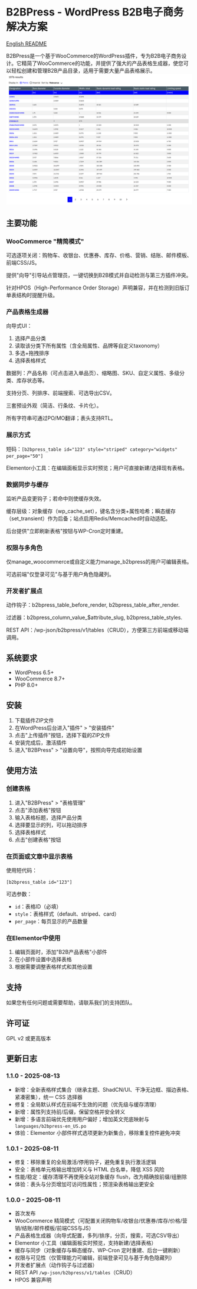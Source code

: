 # B2BPress - WordPress B2B电子商务解决方案

[English README](README.md)

B2BPress是一个基于WooCommerce的WordPress插件，专为B2B电子商务设计。它精简了WooCommerce的功能，并提供了强大的产品表格生成器，使您可以轻松创建和管理B2B产品目录，适用于需要大量产品表格展示。
![截图](/res/image/1.png)

## 主要功能

### WooCommerce "精简模式"
可选逐项关闭：购物车、收银台、优惠券、库存、价格、营销、结账、邮件模板、前端CSS/JS。

提供"向导"引导站点管理员，一键切换到B2B模式并自动检测与第三方插件冲突。

针对HPOS（High-Performance Order Storage）声明兼容，并在检测到旧版订单表结构时提醒升级。

### 产品表格生成器
向导式UI：

1. 选择产品分类
2. 读取该分类下所有属性（含全局属性、品牌等自定义taxonomy）
3. 多选+拖拽排序
4. 选择表格样式

数据列：产品名称（可点击进入单品页）、缩略图、SKU、自定义属性、多级分类、库存状态等。

支持分页、列排序、前端搜索、可选导出CSV。

三套预设外观（简洁、行条纹、卡片化）。

所有字符串可通过PO/MO翻译；表头支持RTL。

### 展示方式
短码：`[b2bpress_table id="123" style="striped" category="widgets" per_page="50"]`

Elementor小工具：在编辑面板显示实时预览；用户可直接新建/选择现有表格。

### 数据同步与缓存
监听产品变更钩子；若命中则使缓存失效。

缓存层级：对象缓存（wp_cache_set），键名含分类+属性哈希；瞬态缓存（set_transient）作为后备；站点启用Redis/Memcached时自动适配。

后台提供"立即刷新表格"按钮与WP-Cron定时重建。

### 权限与多角色
仅manage_woocommerce或自定义能力manage_b2bpress的用户可编辑表格。

可选前端"仅登录可见"与基于用户角色隐藏列。

### 开发者扩展点
动作钩子：b2bpress_table_before_render, b2bpress_table_after_render.

过滤器：b2bpress_column_value_$attribute_slug, b2bpress_table_styles.

REST API：/wp-json/b2bpress/v1/tables（CRUD），方便第三方前端或移动端调用。

## 系统要求

- WordPress 6.5+
- WooCommerce 8.7+
- PHP 8.0+

## 安装

1. 下载插件ZIP文件
2. 在WordPress后台进入"插件" > "安装插件"
3. 点击"上传插件"按钮，选择下载的ZIP文件
4. 安装完成后，激活插件
5. 进入"B2BPress" > "设置向导"，按照向导完成初始设置

## 使用方法

### 创建表格

1. 进入"B2BPress" > "表格管理"
2. 点击"添加表格"按钮
3. 输入表格标题，选择产品分类
4. 选择要显示的列，可以拖动排序
5. 选择表格样式
6. 点击"创建表格"按钮

### 在页面或文章中显示表格

使用短代码：

```
[b2bpress_table id="123"]
```

可选参数：

- `id`：表格ID（必填）
- `style`：表格样式（default、striped、card）
- `per_page`：每页显示的产品数量

### 在Elementor中使用

1. 编辑页面时，添加"B2B产品表格"小部件
2. 在小部件设置中选择表格
3. 根据需要调整表格样式和其他设置

## 支持

如果您有任何问题或需要帮助，请联系我们的支持团队。

## 许可证

GPL v2 或更高版本

## 更新日志

### 1.1.0 - 2025-08-13
- 新增：全新表格样式集合（继承主题、ShadCN/UI、干净无边框、描边表格、紧凑密集），统一 CSS 选择器
- 修复：全局默认样式在前端不生效的问题（优先级与缓存清理）
- 新增：属性列支持前/后缀，保留空格并安全转义
- 新增：多语言前端优先使用用户偏好；增加英文兜底映射与 `languages/b2bpress-en_US.po`
- 体验：Elementor 小部件样式选项更新为新集合，移除重复控件避免冲突

### 1.0.1 - 2025-08-11
- 修复：移除重复的全局激活/停用钩子，避免重复执行激活逻辑
- 安全：表格单元格输出增加转义与 HTML 白名单，降低 XSS 风险
- 性能/稳定：缓存清理不再使用全站对象缓存 flush，改为精确按前缀/组删除
- 体验：表头与分页增加可访问性属性；预渲染表格输出更安全

### 1.0.0 - 2025-08-11
- 首次发布
- WooCommerce 精简模式（可配置关闭购物车/收银台/优惠券/库存/价格/营销/结账/邮件模板/前端CSS与JS）
- 产品表格生成器（向导式配置，多列/排序，分页，搜索，可选CSV导出）
- Elementor 小工具（编辑面板实时预览，支持新建/选择表格）
- 缓存与同步（对象缓存与瞬态缓存、WP-Cron 定时重建、后台一键刷新）
- 权限与可见性（仅管理能力可编辑，前端登录可见与基于角色隐藏列）
- 开发者扩展点（动作钩子与过滤器）
- REST API `/wp-json/b2bpress/v1/tables`（CRUD）
- HPOS 兼容声明

